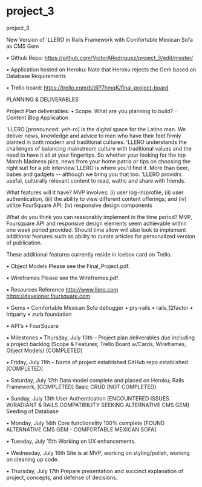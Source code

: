 project_3
=========

project_3

New Version of 'LLERO in Rails Framework with Comfortable Mexican Sofa as CMS Gem

• Github Repo: https://github.com/VictorARodriguez/project_3/edit/master/

• Application hosted on Heroku: Note that Heroku rejects the Gem based on Database Requirements

• Trello board: https://trello.com/b/dlP7hmqK/final-project-board

PLANNING & DELIVERABLES

Project Plan deliverables: • Scope. What are you planning to build? - Content Blog Application

'LLERO [pronounced: yeh-ro] is the digital space for the Latino man. We deliver news, knowledge and advice to men who have their feet firmly planted in both modern and traditional cultures. 'LLERO understands the challenges of balancing mainstream culture with traditional values and the need to have it all at your fingertips. So whether your looking for the top March Madness pics, news from your home patria or tips on choosing the right suit for a job interview.'LLERO is where you'll find it. More than beer, babes and gadgets -- although we bring you that too. 'LLERO providrs useful, culturally relevant content to read, wathc and share with friends.

What features will it have? MVP involves: (i) user log-in/profile, (ii) user authentication, (iii) the ability to view different content offerings; and (iv) utilize FourSquare API; (iv) responsive design components

What do you think you can reasonably implement in the time period? MVP, Foursquare API and responsive design elements seem achievable within one week period provided. Should time allow will also look to implement additional features such as ability to curate articles for personalized version of publication.

These additional features currently reside in Icebox card on Trello.

• Object Models Please see the Final_Project.pdf.

• Wireframes Please see the Wireframes.pdf.

• Resources Reference 
http://www.llero.com 
https://developer.foursquare.com 

• Gems 
• Comfortable Mexican Sofa 
debugger 
•	pry-rails
•	rails_12factor
•	httparty
•	zurb foundation

•	API's
•	FourSquare

•	Milestones
•	Thursday, July 10th – 
	Project plan deliverables due including a project backlog (Scope & Features; Trello Board w/Cards, Wireframes, Object Models) [COMPLETED]

•	Friday, July 11th – 
	Name of project established
	GitHub repo established [COMPLETED]

•	Saturday, July 12th
	Data model complete and placed on Heroku;
	Rails Framework, [COMPLETED] Basic CRUD [NOT COMPLETED} 

•	Sunday, July 13th
	User Authentication [ENCOUNTERED ISSUES W/RADIANT & RAILS COMPATIBILITY SEEKING ALTERNATIVE CMS GEM]
	Seeding of Database

•	Monday, July 14th
	Core functionality 100% complete [FOUND ALTERNATIVE CMS GEM - COMFORTABLE MEXICAN SOFA]

•	Tuesday, July 15th
	Working on UX enhancements. 

•	Wednesday, July 16th
	Site is at MVP, working on styling/polish, working on cleaning 
	up code.
	
•	Thursday, July 17th
Prepare presentation and succinct explanation of project, concepts, and defense of decisions.
